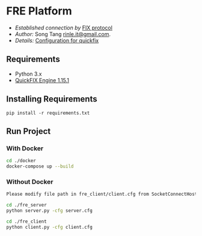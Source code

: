 # FRE Platform #
* *Established connection by* [FIX protocol](https://www.fixtrading.org/standards/)  
* *Author:* Song Tang <rinle.it@gmail.com>.  
* *Details:* [Configuration for quickfix](http://www.quickfixengine.org/quickfix/doc/html/configuration.html)  

## Requirements
* Python 3.x
* [QuickFIX Engine 1.15.1](http://www.quickfixengine.org/)

## Installing Requirements
```
pip install -r requirements.txt
```

## Run Project
### With Docker
```sh
cd ./docker
docker-compose up --build
```

### Without Docker
```sh
Please modify file path in fre_client/client.cfg from SocketConnectHost=acceptor to SocketConnectHost=<Your IP>
```
```sh
cd ./fre_server
python server.py -cfg server.cfg
```
```sh
cd ./fre_client
python client.py -cfg client.cfg
```


